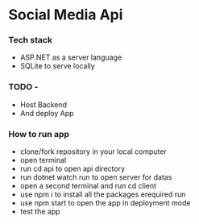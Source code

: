 # Social Media Api

### Tech stack
- ASP.NET as a server language
- SQLite to serve locally

### TODO -
- Host Backend
- And deploy App

### How to run app
- clone/fork repository in your local computer
- open terminal
- run cd api to open api directory
- run dotnet watch run to open server for datas
- open a second terminal and run cd client
- use npm i to install all the packages erequired run
- use npm start to open the app in deployment mode
- test the app

